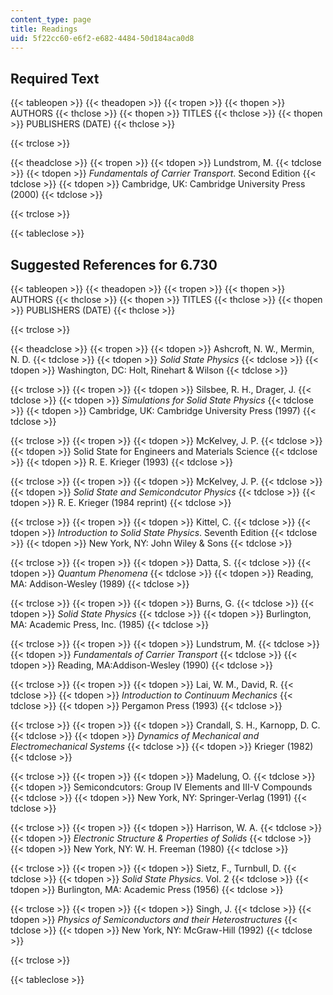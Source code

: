 ```yaml
---
content_type: page
title: Readings
uid: 5f22cc60-e6f2-e682-4484-50d184aca0d8
---
```


Required Text
-------------

{{< tableopen >}}
{{< theadopen >}}
{{< tropen >}}
{{< thopen >}}
AUTHORS
{{< thclose >}}
{{< thopen >}}
TITLES
{{< thclose >}}
{{< thopen >}}
PUBLISHERS (DATE)
{{< thclose >}}

{{< trclose >}}

{{< theadclose >}}
{{< tropen >}}
{{< tdopen >}}
Lundstrom, M.
{{< tdclose >}}
{{< tdopen >}}
_Fundamentals of Carrier Transport_. Second Edition
{{< tdclose >}}
{{< tdopen >}}
Cambridge, UK: Cambridge University Press (2000)
{{< tdclose >}}

{{< trclose >}}

{{< tableclose >}}

Suggested References for 6.730
------------------------------

{{< tableopen >}}
{{< theadopen >}}
{{< tropen >}}
{{< thopen >}}
AUTHORS
{{< thclose >}}
{{< thopen >}}
TITLES
{{< thclose >}}
{{< thopen >}}
PUBLISHERS (DATE)
{{< thclose >}}

{{< trclose >}}

{{< theadclose >}}
{{< tropen >}}
{{< tdopen >}}
Ashcroft, N. W., Mermin, N. D.
{{< tdclose >}}
{{< tdopen >}}
_Solid State Physics_
{{< tdclose >}}
{{< tdopen >}}
Washington, DC: Holt, Rinehart & Wilson
{{< tdclose >}}

{{< trclose >}}
{{< tropen >}}
{{< tdopen >}}
Silsbee, R. H., Drager, J.
{{< tdclose >}}
{{< tdopen >}}
_Simulations for Solid State Physics_
{{< tdclose >}}
{{< tdopen >}}
Cambridge, UK: Cambridge University Press (1997)
{{< tdclose >}}

{{< trclose >}}
{{< tropen >}}
{{< tdopen >}}
McKelvey, J. P.
{{< tdclose >}}
{{< tdopen >}}
Solid State for Engineers and Materials Science
{{< tdclose >}}
{{< tdopen >}}
R. E. Krieger (1993)
{{< tdclose >}}

{{< trclose >}}
{{< tropen >}}
{{< tdopen >}}
McKelvey, J. P.
{{< tdclose >}}
{{< tdopen >}}
_Solid State and Semicondcutor Physics_
{{< tdclose >}}
{{< tdopen >}}
R. E. Krieger (1984 reprint)
{{< tdclose >}}

{{< trclose >}}
{{< tropen >}}
{{< tdopen >}}
Kittel, C.
{{< tdclose >}}
{{< tdopen >}}
_Introduction to Solid State Physics_. Seventh Edition
{{< tdclose >}}
{{< tdopen >}}
New York, NY: John Wiley & Sons
{{< tdclose >}}

{{< trclose >}}
{{< tropen >}}
{{< tdopen >}}
Datta, S.
{{< tdclose >}}
{{< tdopen >}}
_Quantum Phenomena_
{{< tdclose >}}
{{< tdopen >}}
Reading, MA: Addison-Wesley (1989)
{{< tdclose >}}

{{< trclose >}}
{{< tropen >}}
{{< tdopen >}}
Burns, G.
{{< tdclose >}}
{{< tdopen >}}
_Solid State Physics_
{{< tdclose >}}
{{< tdopen >}}
Burlington, MA: Academic Press, Inc. (1985)
{{< tdclose >}}

{{< trclose >}}
{{< tropen >}}
{{< tdopen >}}
Lundstrum, M.
{{< tdclose >}}
{{< tdopen >}}
_Fundamentals of Carrier Transport_
{{< tdclose >}}
{{< tdopen >}}
Reading, MA:Addison-Wesley (1990)
{{< tdclose >}}

{{< trclose >}}
{{< tropen >}}
{{< tdopen >}}
Lai, W. M., David, R.
{{< tdclose >}}
{{< tdopen >}}
_Introduction to Continuum Mechanics_
{{< tdclose >}}
{{< tdopen >}}
Pergamon Press (1993)
{{< tdclose >}}

{{< trclose >}}
{{< tropen >}}
{{< tdopen >}}
Crandall, S. H., Karnopp, D. C.
{{< tdclose >}}
{{< tdopen >}}
_Dynamics of Mechanical and Electromechanical Systems_
{{< tdclose >}}
{{< tdopen >}}
Krieger (1982)
{{< tdclose >}}

{{< trclose >}}
{{< tropen >}}
{{< tdopen >}}
Madelung, O.
{{< tdclose >}}
{{< tdopen >}}
Semicondcutors: Group IV Elements and III-V Compounds
{{< tdclose >}}
{{< tdopen >}}
New York, NY: Springer-Verlag (1991)
{{< tdclose >}}

{{< trclose >}}
{{< tropen >}}
{{< tdopen >}}
Harrison, W. A.
{{< tdclose >}}
{{< tdopen >}}
_Electronic Structure & Properties of Solids_
{{< tdclose >}}
{{< tdopen >}}
New York, NY: W. H. Freeman (1980)
{{< tdclose >}}

{{< trclose >}}
{{< tropen >}}
{{< tdopen >}}
Sietz, F., Turnbull, D.
{{< tdclose >}}
{{< tdopen >}}
_Solid State Physics_. Vol. 2
{{< tdclose >}}
{{< tdopen >}}
Burlington, MA: Academic Press (1956)
{{< tdclose >}}

{{< trclose >}}
{{< tropen >}}
{{< tdopen >}}
Singh, J.
{{< tdclose >}}
{{< tdopen >}}
_Physics of Semiconductors and their Heterostructures_
{{< tdclose >}}
{{< tdopen >}}
New York, NY: McGraw-Hill (1992)
{{< tdclose >}}

{{< trclose >}}

{{< tableclose >}}